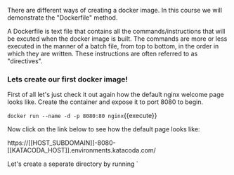 There are different ways of creating a docker image. In this course we will demonstrate the "Dockerfile" method.


 A Dockerfile is text file that contains all the commands/instructions that will be excuted when the docker image is built.
 The commands are more or less executed in the manner of a batch file, from top to bottom, in the order in which they are written.
 These instructions are often referred to as "directives".
 
 
 
 <h3>Lets create our first docker image!</h3>
 First of all let's just check it out again how the default nginx welcome page looks like.
 Create the container and expose it to port 8080 to begin.
 
 `docker run --name -d -p 8080:80 nginx`{{execute}}
 
 Now click on the link below to see how the default page looks like:
 
 https://[[HOST_SUBDOMAIN]]-8080-[[KATACODA_HOST]].environments.katacoda.com/
 
 
 
 
 
 Let's create a seperate directory by running `
 
 
 